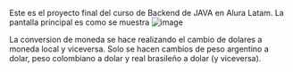Este es el proyecto final del curso de Backend de JAVA en Alura Latam. La pantalla principal es como se muestra
![image](https://github.com/user-attachments/assets/c19a1a69-0d28-4275-8947-dbe01b134297)

La conversion de moneda se hace realizando el cambio de dolares a moneda local y viceversa. Solo se hacen cambios
de peso argentino a dolar, peso colombiano a dolar y real brasileño a dolar (y viceversa).

